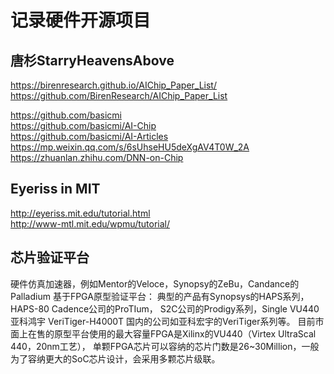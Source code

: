 # 记录硬件开源项目  
  
## 唐杉StarryHeavensAbove  
https://birenresearch.github.io/AIChip_Paper_List/  
https://github.com/BirenResearch/AIChip_Paper_List  
  
https://github.com/basicmi  
https://github.com/basicmi/AI-Chip  
https://github.com/basicmi/AI-Articles  
https://mp.weixin.qq.com/s/6sUhseHU5deXgAV4T0W_2A  
https://zhuanlan.zhihu.com/DNN-on-Chip  

## Eyeriss in MIT  
http://eyeriss.mit.edu/tutorial.html  
http://www-mtl.mit.edu/wpmu/tutorial/  

## 芯片验证平台
硬件仿真加速器，例如Mentor的Veloce，Synopsy的ZeBu，Candance的Palladium
基于FPGA原型验证平台：
典型的产品有Synopsys的HAPS系列，HAPS-80
Cadence公司的ProTIum，
S2C公司的Prodigy系列，Single VU440 
亚科鸿宇 VeriTiger-H4000T 
国内的公司如亚科宏宇的VeriTiger系列等。
目前市面上在售的原型平台使用的最大容量FPGA是Xilinx的VU440（Virtex UltraScal 440，20nm工艺），
单颗FPGA芯片可以容纳的芯片门数是26~30Million，一般为了容纳更大的SoC芯片设计，会采用多颗芯片级联。
